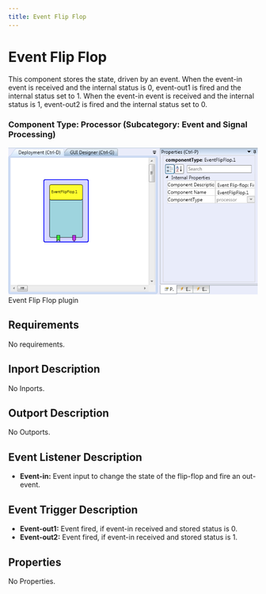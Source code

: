 ```yaml
---
title: Event Flip Flop
---
```


# Event Flip Flop

This component stores the state, driven by an event. When the event-in event is received and the internal status is 0, event-out1 is fired and the internal status set to 1. When the event-in event is received and the internal status is 1, event-out2 is fired and the internal status set to 0.

### Component Type: Processor (Subcategory: Event and Signal Processing)

![Screenshot: Event Flip Flop plugin](./img/EventFlipFlop.png "Screenshot: Event Flip Flop plugin")  
Event Flip Flop plugin

## Requirements

No requirements.

## Inport Description

No Inports.

## Outport Description

No Outports.

## Event Listener Description

- **Event-in:** Event input to change the state of the flip-flop and fire an out-event.

## Event Trigger Description

- **Event-out1:** Event fired, if event-in received and stored status is 0.
- **Event-out2:** Event fired, if event-in received and stored status is 1.

## Properties

No Properties.
